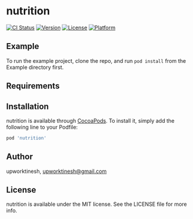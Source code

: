 # nutrition

[![CI Status](https://img.shields.io/travis/upworktinesh/nutrition.svg?style=flat)](https://travis-ci.org/upworktinesh/nutrition)
[![Version](https://img.shields.io/cocoapods/v/nutrition.svg?style=flat)](https://cocoapods.org/pods/nutrition)
[![License](https://img.shields.io/cocoapods/l/nutrition.svg?style=flat)](https://cocoapods.org/pods/nutrition)
[![Platform](https://img.shields.io/cocoapods/p/nutrition.svg?style=flat)](https://cocoapods.org/pods/nutrition)

## Example

To run the example project, clone the repo, and run `pod install` from the Example directory first.

## Requirements

## Installation

nutrition is available through [CocoaPods](https://cocoapods.org). To install
it, simply add the following line to your Podfile:

```ruby
pod 'nutrition'
```

## Author

upworktinesh, upworktinesh@gmail.com

## License

nutrition is available under the MIT license. See the LICENSE file for more info.

